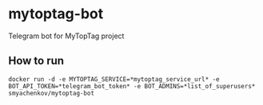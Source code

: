 # mytoptag-bot
Telegram bot for MyTopTag project


## How to run
`docker run -d -e MYTOPTAG_SERVICE=*mytoptag_service_url* -e BOT_API_TOKEN=*telegram_bot_token* -e BOT_ADMINS=*list_of_superusers* smyachenkov/mytoptag-bot`
